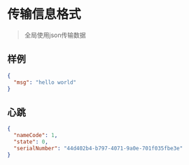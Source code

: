 # 传输信息格式

> 全局使用json传输数据

## 样例

```json
{
  "msg": "hello world"
}
```

## 心跳

```json
{
  "nameCode": 1,
  "state": 0,
  "serialNumber": "44d402b4-b797-4071-9a0e-701f035fbe3e"
}
```


